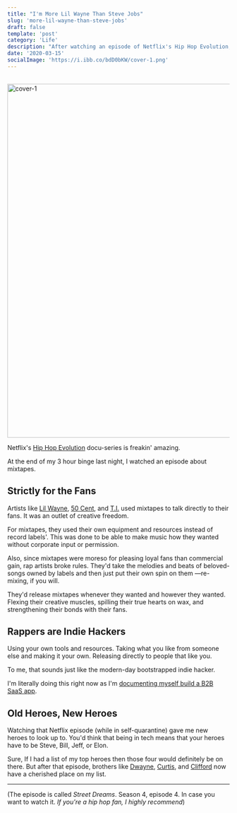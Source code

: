 ```yaml
---
title: "I'm More Lil Wayne Than Steve Jobs"
slug: 'more-lil-wayne-than-steve-jobs'
draft: false
template: 'post'
category: 'Life'
description: "After watching an episode of Netflix's Hip Hop Evolution, I've gained new heroes to look up to alongside Steve, Bill, Jeff, and Elon."
date: '2020-03-15'
socialImage: 'https://i.ibb.co/bdD0bKW/cover-1.png'
---
```


<br />
<img src="https://i.ibb.co/bdD0bKW/cover-1.png" alt="cover-1" border="0" width="800">

<br />

Netflix's [Hip Hop Evolution](https://www.netflix.com/title/80141782) docu-series is freakin' amazing.

At the end of my 3 hour binge last night, I watched an episode about mixtapes.

## Strictly for the Fans

Artists like [Lil Wayne](https://en.wikipedia.org/wiki/Lil_Wayne), [50 Cent](https://en.wikipedia.org/wiki/50_Cent), and [T.I.](https://en.wikipedia.org/wiki/T.I.) used mixtapes to talk directly to their fans. It was an outlet of creative freedom.

For mixtapes, they used their own equipment and resources instead of record labels'. This was done to be able to make music how they wanted without corporate input or permission.

Also, since mixtapes were moreso for pleasing loyal fans than commercial gain, rap artists broke rules. They'd take the melodies and beats of beloved-songs owned by labels and then just put their own spin on them —re-mixing, if you will.

They'd release mixtapes whenever they wanted and however they wanted. Flexing their creative muscles, spilling their true hearts on wax, and strengthening their bonds with their fans.

## Rappers are Indie Hackers

Using your own tools and resources. Taking what you like from someone else and making it your own. Releasing directly to people that like you.

To me, that sounds just like the modern-day bootstrapped indie hacker.

I'm literally doing this right now as I'm [documenting myself build a B2B SaaS app](https://twitter.com/antdke/status/1236721851168182277?s=20).

## Old Heroes, New Heroes

Watching that Netflix episode (while in self-quarantine) gave me new heroes to look up to. You'd think that being in tech means that your heroes have to be Steve, Bill, Jeff, or Elon.

Sure, If I had a list of my top heroes then those four would definitely be on there. But after that episode, brothers like [Dwayne](https://en.wikipedia.org/wiki/Lil_Wayne), [Curtis](https://en.wikipedia.org/wiki/50_Cent), and [Clifford](https://en.wikipedia.org/wiki/T.I.) now have a cherished place on my list.

<hr />

(The episode is called _Street Dreams_. Season 4, episode 4. In case you want to watch it. _If you're a hip hop fan, I highly recommend_)

<br />
